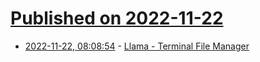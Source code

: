 # [Published on 2022-11-22](index.md)

* [2022-11-22, 08:08:54](https://lobste.rs/s/njzkpv/llama_terminal_file_manager) - [Llama - Terminal File Manager](https://github.com/antonmedv/llama)
